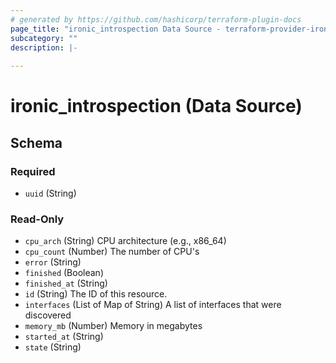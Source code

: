 ```yaml
---
# generated by https://github.com/hashicorp/terraform-plugin-docs
page_title: "ironic_introspection Data Source - terraform-provider-ironic"
subcategory: ""
description: |-
  
---
```


# ironic_introspection (Data Source)





<!-- schema generated by tfplugindocs -->
## Schema

### Required

- `uuid` (String)

### Read-Only

- `cpu_arch` (String) CPU architecture (e.g., x86_64)
- `cpu_count` (Number) The number of CPU's
- `error` (String)
- `finished` (Boolean)
- `finished_at` (String)
- `id` (String) The ID of this resource.
- `interfaces` (List of Map of String) A list of interfaces that were discovered
- `memory_mb` (Number) Memory in megabytes
- `started_at` (String)
- `state` (String)
